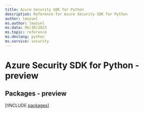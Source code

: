 ```yaml
---
title: Azure Security SDK for Python
description: Reference for Azure Security SDK for Python
author: lmazuel
ms.author: lmazuel
ms.data: 06/30/2023
ms.topic: reference
ms.devlang: python
ms.service: security
---
```

# Azure Security SDK for Python - preview
## Packages - preview
[!INCLUDE [packages](security-index.md)]